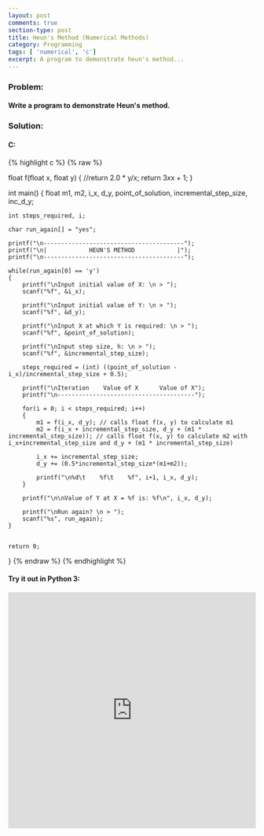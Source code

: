 ```yaml
---
layout: post
comments: true
section-type: post
title: Heun's Method (Numerical Methods)
category: Programming
tags: [ 'numerical', 'c']
excerpt: A program to demonstrate heun's method...
---
```


### Problem:

#### Write a program to demonstrate Heun's method.

### Solution: 

#### C: 

{% highlight c %}
{% raw %}

float f(float x, float y)
{
	//return 2.0 * y/x;
	return 3*x*x + 1;
}

int main()
{
 	float m1, m2, i_x, d_y, point_of_solution, incremental_step_size, inc_d_y;

 	int steps_required, i;

 	char run_again[] = "yes";

 	printf("\n----------------------------------------");
	printf("\n|            HEUN'S METHOD            |");
	printf("\n----------------------------------------");

	while(run_again[0] == 'y')
	{
		printf("\nInput initial value of X: \n > ");
		scanf("%f", &i_x);

		printf("\nInput initial value of Y: \n > ");
		scanf("%f", &d_y);

		printf("\nInput X at which Y is required: \n > ");
		scanf("%f", &point_of_solution);

		printf("\nInput step size, h: \n > ");
		scanf("%f", &incremental_step_size);

		steps_required = (int) ((point_of_solution - i_x)/incremental_step_size + 0.5);

		printf("\nIteration    Value of X      Value of X");
		printf("\n---------------------------------------");

		for(i = 0; i < steps_required; i++)
		{
			m1 = f(i_x, d_y); // calls float f(x, y) to calculate m1
			m2 = f(i_x + incremental_step_size, d_y + (m1 * incremental_step_size)); // calls float f(x, y) to calculate m2 with i_x+incremental_step_size and d_y + (m1 * incremental_step_size) 

			i_x += incremental_step_size;
			d_y += (0.5*incremental_step_size*(m1+m2));

			printf("\n%d\t    %f\t    %f", i+1, i_x, d_y);
		}

		printf("\n\nValue of Y at X = %f is: %f\n", i_x, d_y);

		printf("\nRun again? \n > ");
		scanf("%s", run_again);
	}


 	return 0;
}
{% endraw %}
{% endhighlight %} 


#### Try it out in Python 3:
<iframe style="width: 100%; height: 480px; border: none;" name="embedded_python_anywhere" src="https://www.pythonanywhere.com/embedded3/"></iframe>